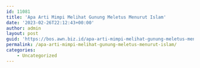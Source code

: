 ```yaml
---
id: 11081
title: 'Apa Arti Mimpi Melihat Gunung Meletus Menurut Islam'
date: '2023-02-26T22:12:43+00:00'
author: admin
layout: post
guid: 'https://bos.awn.biz.id/apa-arti-mimpi-melihat-gunung-meletus-menurut-islam/'
permalink: /apa-arti-mimpi-melihat-gunung-meletus-menurut-islam/
categories:
    - Uncategorized
---
```


